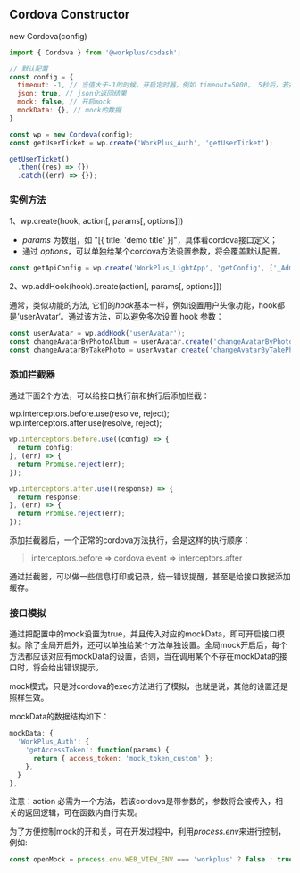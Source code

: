 ## Cordova  Constructor

new Cordova(config)

```js
import { Cordova } from '@workplus/codash';

// 默认配置
const config = {
  timeout: -1, // 当值大于-1的时候，开启定时器，例如 timeout=5000， 5秒后，若接口没有返回，将超时并返回 status: -1
  json: true, // json化返回结果
  mock: false, // 开启mock
  mockData: {}, // mock的数据
}

const wp = new Cordova(config);
const getUserTicket = wp.create('WorkPlus_Auth', 'getUserTicket');

getUserTicket()
  .then((res) => {})
  .catch((err) => {});
```

### 实例方法

1、wp.create(hook, action[, params[, options]])

* *params* 为数组，如 "[{ title: 'demo title' }]"，具体看cordova接口定义；
* 通过 *options*，可以单独给某个cordova方法设置参数，将会覆盖默认配置。

```js
const getApiConfig = wp.create('WorkPlus_LightApp', 'getConfig', ['_AdminUrl'], { timeout: 1000 });
```

2、wp.addHook(hook).create(action[, params[, options]])

通常，类似功能的方法, 它们的*hook*基本一样，例如设置用户头像功能，hook都是‘userAvatar‘。通过该方法，可以避免多次设置 hook 参数：

```js
const userAvatar = wp.addHook('userAvatar');
const changeAvatarByPhotoAlbum = userAvatar.create('changeAvatarByPhotoAlbum');
const changeAvatarByTakePhoto = userAvatar.create('changeAvatarByTakePhoto');
```

### 添加拦截器

通过下面2个方法，可以给接口执行前和执行后添加拦截：

wp.interceptors.before.use(resolve, reject);
wp.interceptors.after.use(resolve, reject);

```js
wp.interceptors.before.use((config) => {
  return config;
}, (err) => {
  return Promise.reject(err);
});

wp.interceptors.after.use((response) => {
  return response;
}, (err) => {
  return Promise.reject(err);
});
```

添加拦截器后，一个正常的cordova方法执行，会是这样的执行顺序：

> interceptors.before => cordova event => interceptors.after

通过拦截器，可以做一些信息打印或记录，统一错误提醒，甚至是给接口数据添加缓存。

### 接口模拟

通过把配置中的mock设置为true，并且传入对应的mockData，即可开启接口模拟。除了全局开启外，还可以单独给某个方法单独设置。全局mock开启后，每个方法都应该对应有mockData的设置，否则，当在调用某个不存在mockData的接口时，将会给出错误提示。

mock模式，只是对cordova的exec方法进行了模拟，也就是说，其他的设置还是照样生效。

mockData的数据结构如下：

```js
mockData: {
  'WorkPlus_Auth': {
    'getAccessToken': function(params) {
      return { access_token: 'mock_token_custom' };
    },
  }
},
```

注意：action 必需为一个方法，若该cordova是带参数的，参数将会被传入，相关的返回逻辑，可在函数内自行实现。

为了方便控制mock的开和关，可在开发过程中，利用*process.env*来进行控制，例如:

```js
const openMock = process.env.WEB_VIEW_ENV === 'workplus' ? false : true; 
```

